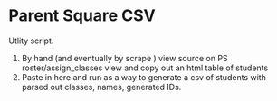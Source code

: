 # Parent Square CSV

Utlity script. 

1. By hand (and eventually by scrape ) view source on PS roster/assign_classes view and copy out an html table of students
2. Paste in here and run as a way to generate a csv of students with parsed out classes, names, generated IDs. 